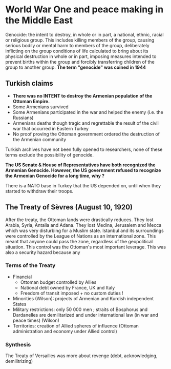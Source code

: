 
# World War One and peace making in the Middle East

Genocide: the intent to destroy, in whole or in part, a national, ethnic, racial or religious group.
This includes killing members of the group, causing serious bodily or mental harm to members of the group, deliberately inflicting on the group conditions of life calculated to bring about its physical destruction in whole or in part, imposing measures intended to prevent births within the group and forcibly transferring children of the group to another group. 
**The term "genocide" was coined in 1944**

## Turkish claims

* **There was no INTENT to destroy the Armenian population of the Ottoman Empire.**
* Some Armenians survived
* Some Armenians participated in the war and helped the enemy (i.e. the Russians)
* Armenians deaths though tragic and regrettable the result of the civil war that occurred in Eastern Turkey
* No proof proving the Ottoman government ordered the destruction of the Armenian community

Turkish archives have not been fully opened to researchers, none of these terms exclude the possibility of genocide. 

**The US Senate & House of Representatives have both recognized the Armenian Genocide. However, the US government refused to recognize the Armenian Genocide for a long time, why ?**

There is a NATO base in Turkey that the US depended on, until when they started to withdraw their troops. 

## The Treaty of Sèvres (August 10, 1920)

After the treaty, the Ottoman lands were drastically reduces. They lost Arabia, Syria, Antalia and Adana. They lost Medina, Jerusalem and Mecca which was very disturbing for a Muslim state. Istanbul and its surroundings were controlled by the League of Nations as an international zone. This meant that anyone could pass the zone, regardless of the geopolitical situation. This control was the Ottoman's most important leverage. This was also a security hazard because any 

### Terms of the Treaty

* Financial
	* Ottoman budget controlled by Allies
	* National debt owned by France, UK and Italy
	* Freedom of transit imposed + no custom duties !
* Minorities (Wilson): projects of Armenian and Kurdish independent States
* Military restrictions: only 50 000 men ; straits of Bosphorus and Dardanelles are demilitarized and under international law (in war and peace times) (Wilson)
* Territories: creation of Allied spheres of influence (Ottoman administration and economy under Allied control)

### Synthesis

The Treaty of Versailles was more about revenge (debt, acknowledging, demilitrizing)
<!--stackedit_data:
eyJoaXN0b3J5IjpbMTgyMTAwMjI3OSwtMzcxNDY0NTYxLDc4MT
QxNjMzNCwtMTgyMzg5MTczMywtOTEzMjQ4MzEzLDk1Njg5Mzk4
Myw4MzAxMTUwMjAsLTU3MzMyODc5Nl19
-->